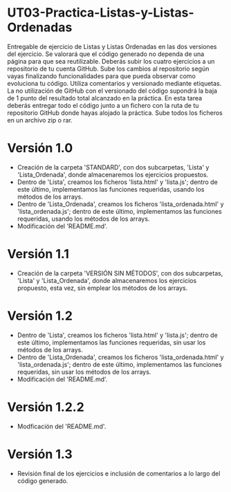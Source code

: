 # UT03-Practica-Listas-y-Listas-Ordenadas
Entregable de ejercicio de Listas y Listas Ordenadas en las dos versiones del ejercicio.  Se valorará que el código generado no dependa de una página para que sea reutilizable.  Deberás subir los cuatro ejercicios a un repositorio de tu cuenta GitHub. Sube los cambios al repositorio según vayas finalizando funcionalidades para que pueda observar como evoluciona tu código. Utiliza comentarios y versionado mediante etiquetas. La no utilización de GitHub con el versionado del código supondrá la baja de 1 punto del resultado total alcanzado en la práctica.  En esta tarea deberás entregar todo el código junto a un fichero con la ruta de tu repositorio GitHub donde hayas alojado la práctica. Sube todos los ficheros en un archivo zip o rar. 

# Versión 1.0

- Creación de la carpeta 'STANDARD', con dos subcarpetas, 'Lista' y 'Lista_Ordenada', donde almacenaremos los ejercicios propuestos.
- Dentro de 'Lista', creamos los ficheros 'lista.html' y 'lista.js'; dentro de este último, implementamos las funciones requeridas, usando los métodos de los arrays.
- Dentro de 'Lista_Ordenada', creamos los ficheros 'lista_ordenada.html' y 'lista_ordenada.js'; dentro de este último, implementamos las funciones requeridas, usando los métodos de los arrays.
- Modificación del 'README.md'.

# Versión 1.1

- Creación de la carpeta 'VERSIÓN SIN MÉTODOS', con dos subcarpetas, 'Lista' y 'Lista_Ordenada', donde almacenaremos los ejercicios propuesto, esta vez, sin emplear los métodos de los arrays.

# Versión 1.2

- Dentro de 'Lista', creamos los ficheros 'lista.html' y 'lista.js'; dentro de este último, implementamos las funciones requeridas, sin usar los métodos de los arrays.
- Dentro de 'Lista_Ordenada', creamos los ficheros 'lista_ordenada.html' y 'lista_ordenada.js'; dentro de este último, implementamos las funciones requeridas, sin usar los métodos de los arrays.
- Modificación del 'README.md'.

# Versión 1.2.2

- Modficación del 'README.md'.


# Versión 1.3
- Revisión final de los ejercicios e inclusión de comentarios a lo largo del código generado.